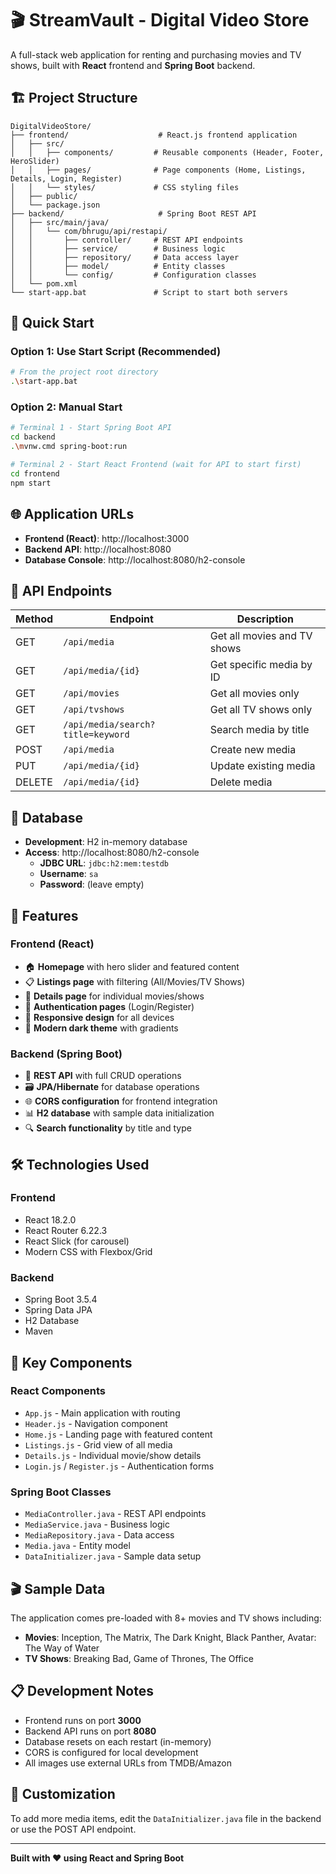 # 🎬 StreamVault - Digital Video Store

A full-stack web application for renting and purchasing movies and TV shows, built with **React** frontend and **Spring Boot** backend.

## 🏗️ **Project Structure**

```
DigitalVideoStore/
├── frontend/                    # React.js frontend application
│   ├── src/
│   │   ├── components/         # Reusable components (Header, Footer, HeroSlider)
│   │   ├── pages/              # Page components (Home, Listings, Details, Login, Register)
│   │   └── styles/             # CSS styling files
│   ├── public/
│   └── package.json
├── backend/                     # Spring Boot REST API
│   ├── src/main/java/
│   │   └── com/bhrugu/api/restapi/
│   │       ├── controller/     # REST API endpoints
│   │       ├── service/        # Business logic
│   │       ├── repository/     # Data access layer
│   │       ├── model/          # Entity classes
│   │       └── config/         # Configuration classes
│   └── pom.xml
└── start-app.bat               # Script to start both servers
```

## 🚀 **Quick Start**

### **Option 1: Use Start Script (Recommended)**
```bash
# From the project root directory
.\start-app.bat
```

### **Option 2: Manual Start**
```bash
# Terminal 1 - Start Spring Boot API
cd backend
.\mvnw.cmd spring-boot:run

# Terminal 2 - Start React Frontend (wait for API to start first)
cd frontend
npm start
```

## 🌐 **Application URLs**

- **Frontend (React)**: http://localhost:3000
- **Backend API**: http://localhost:8080
- **Database Console**: http://localhost:8080/h2-console

## 📡 **API Endpoints**

| Method | Endpoint | Description |
|--------|----------|-------------|
| GET | `/api/media` | Get all movies and TV shows |
| GET | `/api/media/{id}` | Get specific media by ID |
| GET | `/api/movies` | Get all movies only |
| GET | `/api/tvshows` | Get all TV shows only |
| GET | `/api/media/search?title=keyword` | Search media by title |
| POST | `/api/media` | Create new media |
| PUT | `/api/media/{id}` | Update existing media |
| DELETE | `/api/media/{id}` | Delete media |

## 💾 **Database**

- **Development**: H2 in-memory database
- **Access**: http://localhost:8080/h2-console
  - **JDBC URL**: `jdbc:h2:mem:testdb`
  - **Username**: `sa`
  - **Password**: (leave empty)

## 🎯 **Features**

### **Frontend (React)**
- 🏠 **Homepage** with hero slider and featured content
- 📋 **Listings page** with filtering (All/Movies/TV Shows)
- 📖 **Details page** for individual movies/shows
- 🔐 **Authentication pages** (Login/Register)
- 📱 **Responsive design** for all devices
- 🎨 **Modern dark theme** with gradients

### **Backend (Spring Boot)**
- 🔌 **REST API** with full CRUD operations
- 🗃️ **JPA/Hibernate** for database operations
- 🌐 **CORS configuration** for frontend integration
- 📊 **H2 database** with sample data initialization
- 🔍 **Search functionality** by title and type

## 🛠️ **Technologies Used**

### **Frontend**
- React 18.2.0
- React Router 6.22.3
- React Slick (for carousel)
- Modern CSS with Flexbox/Grid

### **Backend**
- Spring Boot 3.5.4
- Spring Data JPA
- H2 Database
- Maven

## 📁 **Key Components**

### **React Components**
- `App.js` - Main application with routing
- `Header.js` - Navigation component
- `Home.js` - Landing page with featured content
- `Listings.js` - Grid view of all media
- `Details.js` - Individual movie/show details
- `Login.js` / `Register.js` - Authentication forms

### **Spring Boot Classes**
- `MediaController.java` - REST API endpoints
- `MediaService.java` - Business logic
- `MediaRepository.java` - Data access
- `Media.java` - Entity model
- `DataInitializer.java` - Sample data setup

## 🎬 **Sample Data**

The application comes pre-loaded with 8+ movies and TV shows including:
- **Movies**: Inception, The Matrix, The Dark Knight, Black Panther, Avatar: The Way of Water
- **TV Shows**: Breaking Bad, Game of Thrones, The Office

## 📋 **Development Notes**

- Frontend runs on port **3000**
- Backend API runs on port **8080**
- Database resets on each restart (in-memory)
- CORS is configured for local development
- All images use external URLs from TMDB/Amazon

## 🔧 **Customization**

To add more media items, edit the `DataInitializer.java` file in the backend or use the POST API endpoint.

---

**Built with ❤️ using React and Spring Boot**
